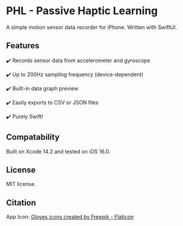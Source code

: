 # PHL - Passive Haptic Learning


A simple motion sensor data recorder for iPhone. Written with SwiftUI.

## Features
✔️ Records sensor data from accelerometer and gyroscope

✔️ Up to 200Hz sampling frequency (device-dependent)

✔️ Built-in data graph preview

✔️ Easily exports to CSV or JSON files

✔️ Purely Swift!

## Compatability
Built on Xcode 14.2 and tested on iOS 16.0.

<!-- ## Todo
- [x] Timer (using CMSensorRecorder; accelerometer data only) -->

## License
MIT license.

## Citation
App Icon: <a href="https://www.flaticon.com/free-icons/gloves" title="gloves icons">Gloves icons created by Freepik - Flaticon</a>

<!-- ## Previews

<img src="PreviewImages/Record.png" width=300 />

<img src="PreviewImages/Recording.png" width=300 />

<img src="PreviewImages/Samples.png" width=300 />

<img src="PreviewImages/Sample_Detail.jpg" width=300 /> -->
